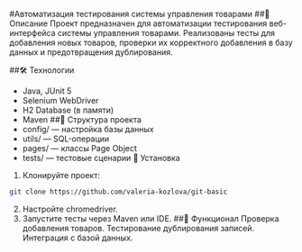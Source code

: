 #Автоматизация тестирования системы управления товарами
##📄 Описание
Проект предназначен для автоматизации тестирования веб-интерфейса системы управления товарами. Реализованы тесты для добавления новых товаров, проверки их корректного добавления в базу данных и предотвращения дублирования.

##🛠 Технологии
- Java, JUnit 5
- Selenium WebDriver
- H2 Database (в памяти)
- Maven
##📂 Структура проекта
- config/ — настройка базы данных
- utils/ — SQL-операции
- pages/ — классы Page Object
- tests/ — тестовые сценарии
🚀 Установка
1. Клонируйте проект:
```bash
git clone https://github.com/valeria-kozlova/git-basic
```
2. Настройте chromedriver.
3. Запустите тесты через Maven или IDE.
##🌟 Функционал
Проверка добавления товаров.
Тестирование дублирования записей.
Интеграция с базой данных.
